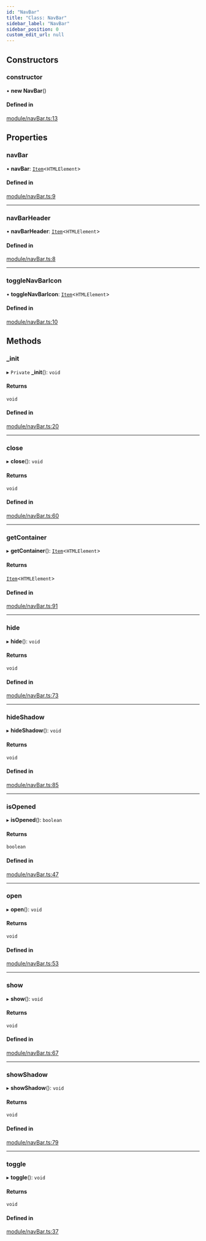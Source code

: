```yaml
---
id: "NavBar"
title: "Class: NavBar"
sidebar_label: "NavBar"
sidebar_position: 0
custom_edit_url: null
---
```


## Constructors

### constructor

• **new NavBar**()

#### Defined in

[module/navBar.ts:13](https://bitbucket.org/siposdani87/sui-js/src/5c73bef/src/module/navBar.ts#lines-13)

## Properties

### navBar

• **navBar**: [`Item`](Item.md)<`HTMLElement`\>

#### Defined in

[module/navBar.ts:9](https://bitbucket.org/siposdani87/sui-js/src/5c73bef/src/module/navBar.ts#lines-9)

___

### navBarHeader

• **navBarHeader**: [`Item`](Item.md)<`HTMLElement`\>

#### Defined in

[module/navBar.ts:8](https://bitbucket.org/siposdani87/sui-js/src/5c73bef/src/module/navBar.ts#lines-8)

___

### toggleNavBarIcon

• **toggleNavBarIcon**: [`Item`](Item.md)<`HTMLElement`\>

#### Defined in

[module/navBar.ts:10](https://bitbucket.org/siposdani87/sui-js/src/5c73bef/src/module/navBar.ts#lines-10)

## Methods

### \_init

▸ `Private` **_init**(): `void`

#### Returns

`void`

#### Defined in

[module/navBar.ts:20](https://bitbucket.org/siposdani87/sui-js/src/5c73bef/src/module/navBar.ts#lines-20)

___

### close

▸ **close**(): `void`

#### Returns

`void`

#### Defined in

[module/navBar.ts:60](https://bitbucket.org/siposdani87/sui-js/src/5c73bef/src/module/navBar.ts#lines-60)

___

### getContainer

▸ **getContainer**(): [`Item`](Item.md)<`HTMLElement`\>

#### Returns

[`Item`](Item.md)<`HTMLElement`\>

#### Defined in

[module/navBar.ts:91](https://bitbucket.org/siposdani87/sui-js/src/5c73bef/src/module/navBar.ts#lines-91)

___

### hide

▸ **hide**(): `void`

#### Returns

`void`

#### Defined in

[module/navBar.ts:73](https://bitbucket.org/siposdani87/sui-js/src/5c73bef/src/module/navBar.ts#lines-73)

___

### hideShadow

▸ **hideShadow**(): `void`

#### Returns

`void`

#### Defined in

[module/navBar.ts:85](https://bitbucket.org/siposdani87/sui-js/src/5c73bef/src/module/navBar.ts#lines-85)

___

### isOpened

▸ **isOpened**(): `boolean`

#### Returns

`boolean`

#### Defined in

[module/navBar.ts:47](https://bitbucket.org/siposdani87/sui-js/src/5c73bef/src/module/navBar.ts#lines-47)

___

### open

▸ **open**(): `void`

#### Returns

`void`

#### Defined in

[module/navBar.ts:53](https://bitbucket.org/siposdani87/sui-js/src/5c73bef/src/module/navBar.ts#lines-53)

___

### show

▸ **show**(): `void`

#### Returns

`void`

#### Defined in

[module/navBar.ts:67](https://bitbucket.org/siposdani87/sui-js/src/5c73bef/src/module/navBar.ts#lines-67)

___

### showShadow

▸ **showShadow**(): `void`

#### Returns

`void`

#### Defined in

[module/navBar.ts:79](https://bitbucket.org/siposdani87/sui-js/src/5c73bef/src/module/navBar.ts#lines-79)

___

### toggle

▸ **toggle**(): `void`

#### Returns

`void`

#### Defined in

[module/navBar.ts:37](https://bitbucket.org/siposdani87/sui-js/src/5c73bef/src/module/navBar.ts#lines-37)
